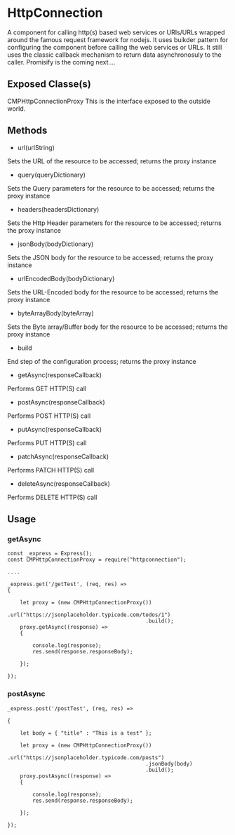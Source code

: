 # HttpConnection
A component for calling http(s) based web services or URIs/URLs wrapped around the famous request framework for nodejs.
It uses buikder pattern for configuring the component before calling the web services or URLs.
It still uses the classic callback mechanism to return data asynchronosuly to the caller. Promisify is the coming next....

## Exposed Classe(s)
CMPHttpConnectionProxy
This is the interface exposed to the outside world.

## Methods

- url(urlString)

Sets the URL of the resource to be accessed; returns the proxy instance 

- query(queryDictionary)

Sets the Query parameters for the resource to be accessed; returns the proxy instance 

- headers(headersDictionary)

Sets the Http Header parameters for the resource to be accessed; returns the proxy instance 

- jsonBody(bodyDictionary)

Sets the JSON body for the resource to be accessed; returns the proxy instance 

- urlEncodedBody(bodyDictionary)

Sets the URL-Encoded body for the resource to be accessed; returns the proxy instance 

- byteArrayBody(byteArray)

Sets the Byte array/Buffer body for the resource to be accessed; returns the proxy instance 

- build

End step of the configuration process; returns the proxy instance 

- getAsync(responseCallback)

Performs GET HTTP(S) call 

- postAsync(responseCallback)

Performs POST HTTP(S) call 

- putAsync(responseCallback)

Performs PUT HTTP(S) call 

- patchAsync(responseCallback)

Performs PATCH HTTP(S) call 

- deleteAsync(responseCallback)

Performs DELETE HTTP(S) call

## Usage

### getAsync

    const _express = Express();
    const CMPHttpConnectionProxy = require("httpconnection");

    ....
    
    _express.get('/getTest', (req, res) =>
    {

        let proxy = (new CMPHttpConnectionProxy())
                                                .url("https://jsonplaceholder.typicode.com/todos/1")
                                                .build();
        proxy.getAsync((response) =>
        {

            console.log(response);
            res.send(response.responseBody);    

        });

    });

### postAsync

    _express.post('/postTest', (req, res) =>

    {

        let body = { "title" : "This is a test" };

        let proxy = (new CMPHttpConnectionProxy())
                                                .url("https://jsonplaceholder.typicode.com/posts")
                                                .jsonBody(body)
                                                .build();
        proxy.postAsync((response) =>
        {

            console.log(response);
            res.send(response.responseBody);    

        });

    });
